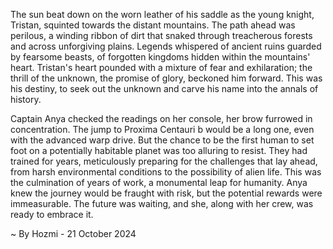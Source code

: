 
The sun beat down on the worn leather of his saddle as the young knight, Tristan, squinted towards the distant mountains.  The path ahead was perilous, a winding ribbon of dirt that snaked through treacherous forests and across unforgiving plains.  Legends whispered of ancient ruins guarded by fearsome beasts, of forgotten kingdoms hidden within the mountains' heart.  Tristan's heart pounded with a mixture of fear and exhilaration; the thrill of the unknown, the promise of glory, beckoned him forward.  This was his destiny, to seek out the unknown and carve his name into the annals of history.

Captain Anya checked the readings on her console, her brow furrowed in concentration.  The jump to Proxima Centauri b would be a long one, even with the advanced warp drive.  But the chance to be the first human to set foot on a potentially habitable planet was too alluring to resist.  They had trained for years, meticulously preparing for the challenges that lay ahead, from harsh environmental conditions to the possibility of alien life.  This was the culmination of years of work, a monumental leap for humanity. Anya knew the journey would be fraught with risk, but the potential rewards were immeasurable.  The future was waiting, and she, along with her crew, was ready to embrace it. 

~ By Hozmi - 21 October 2024
